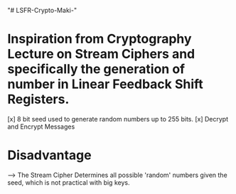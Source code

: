 "# LSFR-Crypto-Maki-" 
# Inspiration from Cryptography Lecture on Stream Ciphers and specifically the generation of number in Linear Feedback Shift Registers.
[x] 8 bit seed used to generate random numbers up to 255 bits.
[x] Decrypt and Encrypt Messages
# Disadvantage
--> The Stream Cipher Determines all possible 'random' numbers given the seed, which is not practical with big keys.
